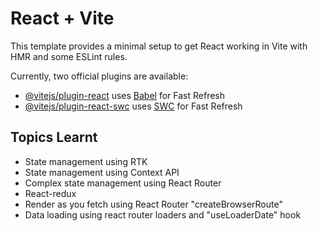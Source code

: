 # React + Vite

This template provides a minimal setup to get React working in Vite with HMR and some ESLint rules.

Currently, two official plugins are available:

- [@vitejs/plugin-react](https://github.com/vitejs/vite-plugin-react/blob/main/packages/plugin-react/README.md) uses [Babel](https://babeljs.io/) for Fast Refresh
- [@vitejs/plugin-react-swc](https://github.com/vitejs/vite-plugin-react-swc) uses [SWC](https://swc.rs/) for Fast Refresh

## Topics Learnt

- State management using RTK
- State management using Context API
- Complex state management using React Router
- React-redux
- Render as you fetch using React Router "createBrowserRoute"
- Data loading using react router loaders and "useLoaderDate" hook